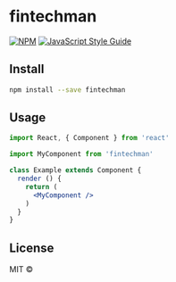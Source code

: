 # fintechman

> 

[![NPM](https://img.shields.io/npm/v/fintechman.svg)](https://www.npmjs.com/package/fintechman) [![JavaScript Style Guide](https://img.shields.io/badge/code_style-standard-brightgreen.svg)](https://standardjs.com)

## Install

```bash
npm install --save fintechman
```

## Usage

```jsx
import React, { Component } from 'react'

import MyComponent from 'fintechman'

class Example extends Component {
  render () {
    return (
      <MyComponent />
    )
  }
}
```

## License

MIT © [](https://github.com/)
